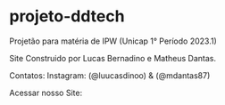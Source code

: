 # projeto-ddtech
 Projetão para matéria de IPW (Unicap 1° Período 2023.1)
 
 Site Construido por Lucas Bernadino e Matheus Dantas.

 Contatos:
 Instagram: (@luucasdinoo) & (@mdantas87)

Acessar nosso Site: <a href="">


